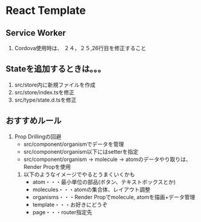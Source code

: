 # React Template

## Service Worker
1. Cordova使用時は、 ２４，２５,26行目を修正すること
## Stateを追加するときは。。。
1. src/store内に新規ファイルを作成
1. src/store/index.tsを修正
1. src/type/state.d.tsを修正

## おすすめルール
1. Prop Drillingの回避
   - src/component/organismでデータを管理
   - src/component/organism以下にはsetterを指定
   - src/component/organism -> molecule -> atomのデータやり取りは、Render Propを使用
   1. 以下のようなイメージでやるとうまくいくかも
      - atom・・・最小単位の部品(ボタン、テキストボックスとか)
      - molecules・・・atomの集合体、レイアウト調整
      - organisms・・・Render Propでmolecule, atomを描画+データ管理
      - template・・・お好きにどうぞ
      - page・・・router指定先

